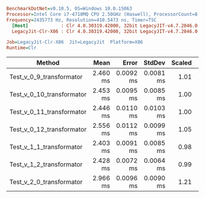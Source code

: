 ``` ini

BenchmarkDotNet=v0.10.5, OS=Windows 10.0.15063
Processor=Intel Core i7-4710MQ CPU 2.50GHz (Haswell), ProcessorCount=8
Frequency=2435773 Hz, Resolution=410.5473 ns, Timer=TSC
  [Host]            : Clr 4.0.30319.42000, 32bit LegacyJIT-v4.7.2046.0
  LegacyJit-Clr-X86 : Clr 4.0.30319.42000, 32bit LegacyJIT-v4.7.2046.0

Job=LegacyJit-Clr-X86  Jit=LegacyJit  Platform=X86  
Runtime=Clr  

```
 |                    Method |     Mean |     Error |    StdDev | Scaled |     Gen 0 | Allocated |
 |-------------------------- |---------:|----------:|----------:|-------:|----------:|----------:|
 |  Test_v_0_9_transformator | 2.460 ms | 0.0092 ms | 0.0081 ms |   1.01 | 1404.9479 |   4.33 MB |
 | Test_v_0_10_transformator | 2.453 ms | 0.0095 ms | 0.0085 ms |   1.00 | 1401.8229 |   4.33 MB |
 | Test_v_0_11_transformator | 2.446 ms | 0.0110 ms | 0.0103 ms |   1.00 | 1408.0729 |   4.33 MB |
 | Test_v_0_12_transformator | 2.556 ms | 0.0112 ms | 0.0099 ms |   1.05 | 1518.7500 |   4.69 MB |
 |  Test_v_1_1_transformator | 2.403 ms | 0.0091 ms | 0.0085 ms |   0.98 | 1407.0313 |   4.33 MB |
 |  Test_v_1_2_transformator | 2.428 ms | 0.0072 ms | 0.0064 ms |   0.99 | 1404.9479 |   4.33 MB |
 |  Test_v_2_0_transformator | 2.966 ms | 0.0096 ms | 0.0090 ms |   1.21 | 1398.6979 |   4.33 MB |
